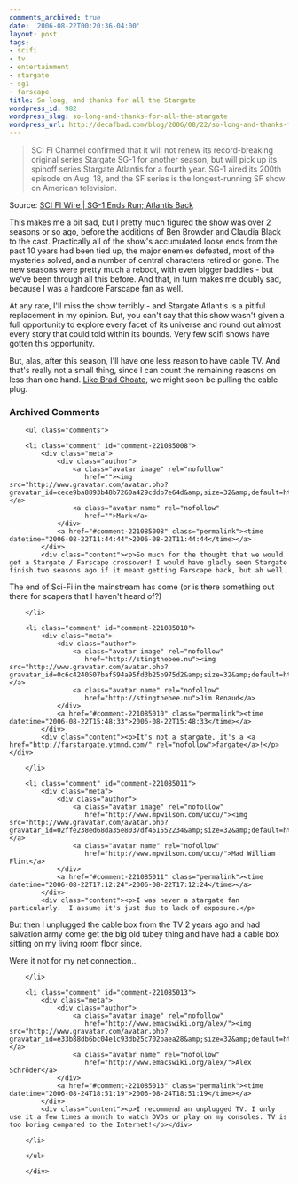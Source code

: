 ```yaml
---
comments_archived: true
date: '2006-08-22T00:20:36-04:00'
layout: post
tags:
- scifi
- tv
- entertainment
- stargate
- sg1
- farscape
title: So long, and thanks for all the Stargate
wordpress_id: 982
wordpress_slug: so-long-and-thanks-for-all-the-stargate
wordpress_url: http://decafbad.com/blog/2006/08/22/so-long-and-thanks-for-all-the-stargate
---
```

<blockquote cite="http://www.scifi.com/scifiwire/index.php?category=2&id=37607">SCI FI Channel confirmed that it will not renew its record-breaking original series Stargate SG-1 for another season, but will pick up its spinoff series Stargate Atlantis for a fourth year. SG-1 aired its 200th episode on Aug. 18, and the SF series is the longest-running SF show on American television. </blockquote><div class="quotesource">Source: <a href="http://www.scifi.com/scifiwire/index.php?category=2&id=37607">SCI FI Wire | SG-1 Ends Run; Atlantis Back</a></div>

This makes me a bit sad, but I pretty much figured the show was over 2 seasons or so ago, before the additions of Ben Browder and Claudia Black to the cast.  Practically all of the show's accumulated loose ends from the past 10 years had been tied up, the major enemies defeated, most of the mysteries solved, and a number of central characters retired or gone.  The new seasons were pretty much a reboot, with even bigger baddies - but we've been through all this before.  And that, in turn makes me doubly sad, because I was a hardcore Farscape fan as well.

At any rate, I'll miss the show terribly - and Stargate Atlantis is a pitiful replacement in my opinion.  But, you can't say that this show wasn't given a full opportunity to explore every facet of its universe and round out almost every story that could told within its bounds.  Very few scifi shows have gotten this opportunity.

But, alas, after this season, I'll have one less reason to have cable TV.  And that's really not a small thing, since I can count the remaining reasons on less than one hand.  [Like Brad Choate](http://bradchoate.com/weblog/2006/07/20/pulling-the-cable-plug), we might soon be pulling the cable plug.

<div id="comments" class="comments archived-comments">
            <h3>Archived Comments</h3>
            
        <ul class="comments">
            
        <li class="comment" id="comment-221085008">
            <div class="meta">
                <div class="author">
                    <a class="avatar image" rel="nofollow" 
                       href=""><img src="http://www.gravatar.com/avatar.php?gravatar_id=cece9ba8893b48b7260a429cddb7e64d&amp;size=32&amp;default=http://mediacdn.disqus.com/1320279820/images/noavatar32.png"/></a>
                    <a class="avatar name" rel="nofollow" 
                       href="">Mark</a>
                </div>
                <a href="#comment-221085008" class="permalink"><time datetime="2006-08-22T11:44:44">2006-08-22T11:44:44</time></a>
            </div>
            <div class="content"><p>So much for the thought that we would get a Stargate / Farscape crossover! I would have gladly seen Stargate finish two seasons ago if it meant getting Farscape back, but ah well.
The end of Sci-Fi in the mainstream has come (or is there something out there for scapers that I haven't heard of?)</p></div>
            
        </li>
    
        <li class="comment" id="comment-221085010">
            <div class="meta">
                <div class="author">
                    <a class="avatar image" rel="nofollow" 
                       href="http://stingthebee.nu"><img src="http://www.gravatar.com/avatar.php?gravatar_id=0c6c4240507baf594a95fd3b25b975d2&amp;size=32&amp;default=http://mediacdn.disqus.com/1320279820/images/noavatar32.png"/></a>
                    <a class="avatar name" rel="nofollow" 
                       href="http://stingthebee.nu">Jim Renaud</a>
                </div>
                <a href="#comment-221085010" class="permalink"><time datetime="2006-08-22T15:48:33">2006-08-22T15:48:33</time></a>
            </div>
            <div class="content"><p>It's not a stargate, it's a <a href="http://farstargate.ytmnd.com/" rel="nofollow">fargate</a>!</p></div>
            
        </li>
    
        <li class="comment" id="comment-221085011">
            <div class="meta">
                <div class="author">
                    <a class="avatar image" rel="nofollow" 
                       href="http://www.mpwilson.com/uccu/"><img src="http://www.gravatar.com/avatar.php?gravatar_id=02ffe238ed68da35e8037df461552234&amp;size=32&amp;default=http://mediacdn.disqus.com/1320279820/images/noavatar32.png"/></a>
                    <a class="avatar name" rel="nofollow" 
                       href="http://www.mpwilson.com/uccu/">Mad William Flint</a>
                </div>
                <a href="#comment-221085011" class="permalink"><time datetime="2006-08-22T17:12:24">2006-08-22T17:12:24</time></a>
            </div>
            <div class="content"><p>I was never a stargate fan particularly.  I assume it's just due to lack of exposure.</p>

<p>But then I unplugged the cable box from the TV 2 years ago and had salvation army come get the big old tubey thing and have had a cable box sitting on my living room floor since.  </p>

<p>Were it not for my net connection...</p></div>
            
        </li>
    
        <li class="comment" id="comment-221085013">
            <div class="meta">
                <div class="author">
                    <a class="avatar image" rel="nofollow" 
                       href="http://www.emacswiki.org/alex/"><img src="http://www.gravatar.com/avatar.php?gravatar_id=e33b88db6bc04e1c93db25c702baea28&amp;size=32&amp;default=http://mediacdn.disqus.com/1320279820/images/noavatar32.png"/></a>
                    <a class="avatar name" rel="nofollow" 
                       href="http://www.emacswiki.org/alex/">Alex Schröder</a>
                </div>
                <a href="#comment-221085013" class="permalink"><time datetime="2006-08-24T18:51:19">2006-08-24T18:51:19</time></a>
            </div>
            <div class="content"><p>I recommend an unplugged TV. I only use it a few times a month to watch DVDs or play on my consoles. TV is too boring compared to the Internet!</p></div>
            
        </li>
    
        </ul>
    
        </div>
    